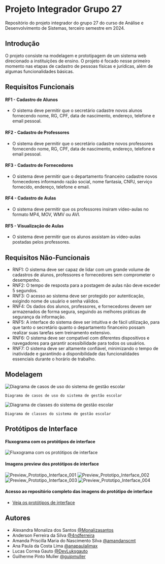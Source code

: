 # Projeto Integrador Grupo 27
Repositório do projeto integrador do grupo 27 do curso de Análise e Desenvolvimento de Sistemas, terceiro semestre em 2024.

## Introdução

O projeto consiste na modelagem e prototipagem de um sistema web direcionado a instituições de ensino. O projeto é focado nesse primeiro momento nas etapas de cadastro de pessoas físicas e jurídicas, além de algumas funcionalidades básicas. 

## Requisitos Funcionais

#### RF1 - Cadastro de Alunos
- O sistema deve permitir que o secretário cadastre novos alunos fornecendo nome, RG, CPF, data de nascimento, endereço, telefone e email pessoal.
#### RF2 - Cadastro de Professores
- O sistema deve permitir que o secretário cadastre novos professores fornecendo nome, RG, CPF, data de nascimento, endereço, telefone e email pessoal.
#### RF3 - Cadastro de Fornecedores
- O sistema deve permitir que o departamento financeiro cadastre novos fornecedores informando razão social, nome fantasia, CNPJ, serviço fornecido, endereço, telefone e email.
#### RF4 - Cadastro de Aulas
- O sistema deve permitir que os professores insiram vídeo-aulas no formato MP4, MOV, WMV ou AVI.
#### RF5 - Visualização de Aulas
- O sistema deve permitir que os alunos assistam às video-aulas postadas pelos professores.
  
## Requisitos Não-Funcionais

- RNF1: O sistema deve ser capaz de lidar com um grande volume de cadastros de alunos, professores e fornecedores sem comprometer o desempenho.
- RNF2: O tempo de resposta para a postagem de aulas não deve exceder 5 segundos.
- RNF3: O acesso ao sistema deve ser protegido por autenticação, exigindo nome de usuário e senha válidos.
- RNF4: Os dados dos alunos, professores, e fornecedores devem ser armazenados de forma segura, seguindo as melhores práticas de segurança da informação.
- RNF5: A interface do sistema deve ser intuitiva e de fácil utilização, para que tanto o secretário quanto o departamento financeiro possam realizar suas tarefas sem treinamento extensivo.
- RNF6: O sistema deve ser compatível com diferentes dispositivos e navegadores para garantir acessibilidade para todos os usuários.
- RNF7: O sistema deve ser altamente confiável, minimizando o tempo de inatividade e garantindo a disponibilidade das funcionalidades essenciais durante o horário de trabalho.

## Modelagem

![Diagrama de casos de uso do sistema de gestão escolar](https://github.com/guipmuller/ADS_Senac2024_PI_3sem_G27/blob/readme-docs/files/public/images/diagrama-casos-uso-sistema-gestao-escolar.png)
    
    Diagrama de casos de uso do sistema de gestão escolar

![Diagrama de classes do sistema de gestão escolar](https://github.com/guipmuller/ADS_Senac2024_PI_3sem_G27/blob/readme-docs/files/public/images/diagrama-classes-sistema-gestao-escolar.png)
    
    Diagrama de classes do sistema de gestão escolar

## Protótipos de Interface

#### Fluxograma com os protótipos de interface
![Fluxograma com os protótipos de interface](https://github.com/guipmuller/ADS_Senac2024_PI_3sem_G27/blob/andSilva/files/public/images/fluxogramaDePaginas.png)

#### Imagens preview dos protótipos de interface
![Preview_Prototipo_Interface_001](https://github.com/guipmuller/ADS_Senac2024_PI_3sem_G27/blob/readme-docs/files/public/images/%5BDCU01%5D%20Gerenciamento%20de%20aulas%20(2).jpg)
![Preview_Prototipo_Interface_002](https://github.com/guipmuller/ADS_Senac2024_PI_3sem_G27/blob/readme-docs/files/public/images/%5BDCU01%5D%20Gerenciamento%20de%20aulas.jpg)
![Preview_Prototipo_Interface_003](https://github.com/guipmuller/ADS_Senac2024_PI_3sem_G27/blob/readme-docs/files/public/images/%5BDCU02%5D%20Matr%C3%ADcula%20de%20Alunos%20e%20Professores.jpg)
![Preview_Prototipo_Interface_004](https://github.com/guipmuller/ADS_Senac2024_PI_3sem_G27/blob/readme-docs/files/public/images/%5BDCU03%5D%20Cadastro%20de%20Fornecedores.jpg)

#### Acesso ao repositório completo das imagens do protótipo de interface
- [Veja os protótipos de interface](https://www.canva.com/design/DAGFI0FqVio/rBTow_PD38vf3O_ys_F2jA/edit)

## Autores

- Alexandra Monaliza dos Santos [@Monalizasantos](https://www.github.com/Monalizasantos)
- Anderson Ferreira da Silva [@4ndferreira](https://www.github.com/4ndferreira)
- Amanda Priscilla Maria do Nascimento Silva [@amandanscmt](https://www.github.com/amandanscmt)
- Ana Paula da Costa Lima [@anapaulalimax](https://www.github.com/anapaulalimax)
- Lucas Correa Gauto [@DevLuksgauto](https://www.github.com/DevLuksgauto)
- Guilherme Pinto Muller [@guipmuller](https://www.github.com/guipmuller)

